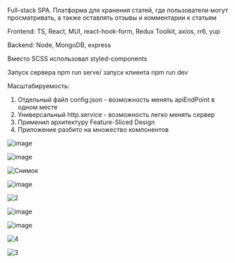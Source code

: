 Full-stack SPA. Платформа для хранения статей, где пользователи могут просматривать, а также оставлять отзывы и комментарии к статьям

Frontend: TS, React, MUI, react-hook-form, Redux Toolkit, axios, rr6, yup

Backend: Node, MongoDB, express

Вместо SCSS использовал styled-components

Запуск сервера npm run serve/ запуск клиента npm run dev

Масштабируемость:
1. Отдельный файл config.json - возможность менять apiEndPoint в одном месте
2. Универсальный http.service - возможность легко менять сервер
3. Применил архитектуру Feature-Sliced Design
4. Приложение разбито на множество компонентов

![image](https://github.com/Salimov-dev/Amiran-media/assets/108460956/011d54cd-1a9b-418b-a27d-53373807864c)

![image](https://github.com/Salimov-dev/Amiran-media/assets/108460956/b4597615-f008-40f5-871b-97e275f5187f)

![Снимок](https://github.com/Salimov-dev/Amiran-media/assets/108460956/089bc596-24fd-42d7-b1ec-b0563e5bfaf0)

![image](https://github.com/Salimov-dev/Amiran-media/assets/108460956/bb3e2ec0-9d65-4dfc-bc39-c233bdc72625)

![2](https://github.com/Salimov-dev/Amiran-media/assets/108460956/6b2d9e57-abef-425c-8ab5-c8d6866a88d7)

![image](https://github.com/Salimov-dev/Amiran-media/assets/108460956/7c0df446-deea-42a7-ab99-6ab95340b53f)

![image](https://github.com/Salimov-dev/Amiran-media/assets/108460956/920d2bb0-b054-4c29-be41-09a41ae949ee)

![4](https://github.com/Salimov-dev/Amiran-media/assets/108460956/926755cb-9108-4550-b423-658f580fa82f)

![3](https://github.com/Salimov-dev/Amiran-media/assets/108460956/6fae0d0b-881d-479b-b5a9-f9103efaec9d)

